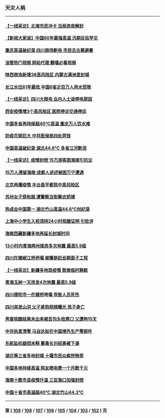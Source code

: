### 天灾人祸
---
#### [【一线采访】北海市民冲卡 当局连夜解封](../../pages/ncid280/n13804394.md?08180445) 
#### [【新闻大家谈】中国60年最强高温 汛期反枯罕见](../../pages/ncid280/n13804532.md?08180445) 
#### [重庆高温破纪录 四川商场断电 市民去古墓避暑](../../pages/ncid280/n13804468.md?08180445) 
#### [油管热门视频 网站代理 翻墙必看视频](http://209.222.30.114:81/youtube.html?08180445)
#### [陕西商洛新增38高风险区 内蒙古满洲里封城](../../pages/ncid280/n13804403.md?08180445) 
#### [长江水位61年最低 中国6省近百万人用水受限](../../pages/ncid280/n13804116.md?08180445) 
#### [【一线采访】四川大限电 业内人士谈停电原因](../../pages/ncid280/n13803685.md?08180445) 
#### [西安疫情增3个高风险区 医院停诊交通停运](../../pages/ncid280/n13803699.md?08180445) 
#### [中国多省再持续超40℃高温 重庆万人饮水难](../../pages/ncid280/n13803329.md?08180445) 
#### [防疫花销巨大 中共医保局四处弄钱](../../pages/ncid280/n13803275.md?08180445) 
#### [中国高温破纪录 湖北44.6℃ 多省江河断流](../../pages/ncid280/n13803212.md?08180445) 
#### [【一线采访】疫情封控 15万游客困海南引抗议](../../pages/ncid280/n13802950.md?08180445) 
#### [15万人滞留海南 成都人讲述被困万宁遭遇](../../pages/ncid280/n13802777.md?08180445) 
#### [北京再爆疫情 丰台昌平都现中高风险区](../../pages/ncid280/n13802921.md?08180445) 
#### [苏州女子穿和服 遭警察当街撕衣抓捕](../../pages/ncid280/n13802941.md?08180445) 
#### [热成全中国第一 湖北竹山高温44.6℃创纪录](../../pages/ncid280/n13802863.md?08180445) 
#### [上海中小学生入校须持24小时核酸证明 引批评](../../pages/ncid280/n13802739.md?08180445) 
#### [海南西藏新疆多地再延长封城时间](../../pages/ncid280/n13802667.md?08180445) 
#### [13小时内青海两州接连多次地震 最高5.9级](../../pages/ncid280/n13802662.md?08180445) 
#### [四川在建岷江桥坍塌 被曝是赶会期面子工程](../../pages/ncid280/n13802501.md?08180445) 
#### [【一线采访】新疆多地现疫情 敦煌临时静默](../../pages/ncid280/n13802256.md?08180445) 
#### [青海玉树一天连发4次地震 最高5.9级](../../pages/ncid280/n13802339.md?08180445) 
#### [四川德阳市一在建桥垮塌 导致人员死伤](../../pages/ncid280/n13802325.md?08180445) 
#### [四川突发山洪 父子紧抱视频曝光 孩子身亡](../../pages/ncid280/n13802145.md?08180445) 
#### [男童核酸结果未出来被丢包头检票口 父遭拘15天](../../pages/ncid280/n13802098.md?08180445) 
#### [中共执意清零 马自达拟在中国境外生产零部件](../../pages/ncid280/n13801960.md?08180445) 
#### [东航坠机疑团未释 董事长刘绍勇被下课](../../pages/ncid280/n13801768.md?08180445) 
#### [湖北等三省多地封城 十堰市民众疯抢物资](../../pages/ncid280/n13801734.md?08180445) 
#### [中国多地持续高温 网友晒电费一个月数千元](../../pages/ncid280/n13801760.md?08180445) 
#### [海南十数市县疫情升温 三亚海口加强封控](../../pages/ncid280/n13801700.md?08180445) 
#### [中国十省市高温超40℃ 湖北竹山44.3℃](../../pages/ncid280/n13801536.md?08180445) 

---
#### 第 [ [109](./109.md?08180445) / [108](./108.md?08180445) / [107](./107.md?08180445) / [106](./106.md?08180445) / [105](./105.md?08180445) / [104](./104.md?08180445) / [103](./103.md?08180445) / [102](./102.md?08180445) ] 页
